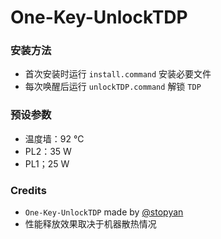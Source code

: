 # One-Key-UnlockTDP

### 安装方法

- 首次安装时运行 `install.command` 安装必要文件
- 每次唤醒后运行 `unlockTDP.command` 解锁 `TDP`

### 预设参数

- 温度墙：92 ℃
- PL2：35 W
- PL1；25 W

### Credits

- `One-Key-UnlockTDP` made by [@stopyan](https://github.com/stopyan)
- 性能释放效果取决于机器散热情况
